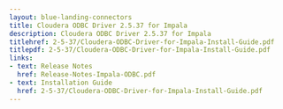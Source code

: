 ```yaml
---
layout: blue-landing-connectors
title: Cloudera ODBC Driver 2.5.37 for Impala
description: Cloudera ODBC Driver 2.5.37 for Impala
titlehref: 2-5-37/Cloudera-ODBC-Driver-for-Impala-Install-Guide.pdf
titlepdf: 2-5-37/Cloudera-ODBC-Driver-for-Impala-Install-Guide.pdf
links:
- text: Release Notes
  href: Release-Notes-Impala-ODBC.pdf
- text: Installation Guide
  href: 2-5-37/Cloudera-ODBC-Driver-for-Impala-Install-Guide.pdf
---
```

